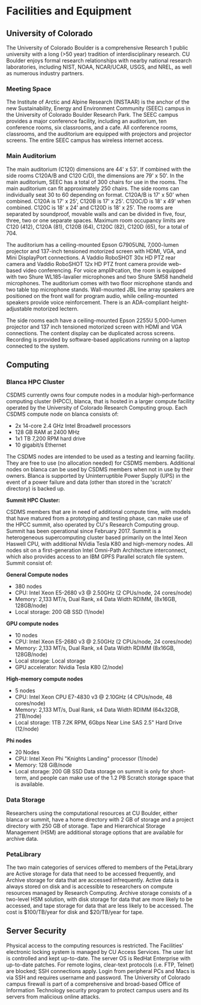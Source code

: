 # Facilities and Equipment

## University of Colorado

The University of Colorado Boulder is a comprehensive Research 1 public university with a long 
(>50 year) tradition of interdisciplinary research. CU Boulder enjoys formal research relationships 
with nearby national research laboratories, including NIST, NOAA, NCAR/UCAR, USGS, and 
NREL, as well as numerous industry partners.

### Meeting Space

The Institute of Arctic and Alpine Research (INSTAAR) is the anchor of the new Sustainability, 
Energy and Environment Community (SEEC) campus in the University of Colorado Boulder
Research Park. The SEEC campus provides a major conference facility, including an
auditorium, ten conference rooms, six classrooms, and a cafe. All conference rooms, classrooms,
and the auditorium are equipped with projectors and projector screens. The entire
SEEC campus has wireless internet access.

### Main Auditorium

The main auditorium (C120) dimensions are 44' x 53'. If combined with the side rooms C120A/B 
and C120 C/D), the dimensions are 79' x 50'. In the main auditorium, SEEC has a total of 300 chairs 
for use in the rooms. The main auditorium can fit approximately 250 chairs. The side rooms can 
individually seat 30 to 60 depending on format. C120A/B is 17' x 50' when combined. C120A is 
17' x 25', C120B is 17' x 25'. C120C/D is 18' x 49' when combined. C120C is 18' x 24' and C120D is 
18' x 25'. The rooms are separated by soundproof, movable walls and can be divided in five, four, 
three, two or one separate spaces. Maximum room occupancy limits are C120 (412), C120A (81), 
C120B (64), C120C (82), C120D (65), for a total of 704.

The auditorium has a ceiling-mounted Epson G7905UNL 7,000-lumen projector and 137-inch 
tensioned motorized screen with HDMI, VGA, and Mini DisplayPort connections. A Vaddio
RoboSHOT 30x HD PTZ rear camera and Vaddio RoboSHOT 12x HD PTZ front camera provide 
web-based video conferencing.  For voice ampliÞcation, the room is equipped with two Shure 
WL185-lavalier microphones and two Shure SM58 handheld microphones. The auditorium comes 
with two floor microphone stands and two table top microphone stands. Wall-mounted JBL line 
array speakers are positioned on the front wall for program audio, while ceiling-mounted
speakers provide voice reinforcement. There is an ADA-compliant height-adjustable motorized lectern. 

The side rooms each have a ceiling-mounted Epson 2255U 5,000-lumen projector and 137 
inch tensioned motorized screen with HDMI and VGA connections. The content display can be 
duplicated across screens.  Recording is provided by software-based applications running on a
laptop connected to the system.

## Computing

### Blanca HPC Cluster

CSDMS currently owns four compute nodes in a modular high-performance computing cluster 
(HPCC), blanca, that is hosted in a larger compute facility operated by the University of Colorado 
Research Computing group. Each CSDMS compute node on blanca consists of:

-	2x 14-core 2.4 GHz Intel Broadwell processors
-	128 GB RAM at 2400 MHz
-	1x1 TB 7,200 RPM hard drive
-	10 gigabit/s Ethernet

The CSDMS nodes are intended to be used as a testing and learning facility. They are free 
to use (no allocation needed) for CSDMS members. Additional nodes on blanca can be used by 
CSDMS members when not in use by their owners. Blanca is supported by Uninterruptible Power 
Supply (UPS) in the event of a power failure and data (other than stored in the 'scratch' directory) 
is backed up.

**Summit HPC Cluster:**

CSDMS members that are in need of additional compute time, with models that have matured 
from a prototyping and testing phase, can make use of the HPCC summit, also operated by CU's 
Research Computing group. Summit has been operational since February 2017. Summit is a
heterogeneous supercomputing cluster based primarily on the Intel Xeon Haswell CPU, with additional 
NVidia Tesla K80 and high-memory nodes. All nodes sit on a first-generation Intel Omni-Path 
Architecture interconnect, which also provides access to an IBM GPFS Parallel scratch file system. 
Summit consist of:

**General Compute nodes**

-	380 nodes
-	CPU: Intel Xeon E5-2680 v3 @ 2.50GHz (2 CPUs/node, 24 cores/node)
-	Memory: 2,133 MT/s, Dual Rank, x4 Data Width RDIMM, (8x16GB, 128GB/node)
-	Local storage: 200 GB SSD (1/node)

**GPU compute nodes**

-	10 nodes
-	CPU: Intel Xeon E5-2680 v3 @ 2.50GHz (2 CPUs/node, 24 cores/node)
-	Memory: 2,133 MT/s, Dual Rank, x4 Data Width RDIMM (8x16GB, 128GB/node)
-	Local storage: Local storage
-	GPU accelerator: Nvidia Tesla K80 (2/node)

**High-memory compute nodes**

-	5 nodes
-	CPU: Intel Xeon CPU E7-4830 v3 @ 2.10GHz (4 CPUs/node, 48 cores/node)
-	Memory: 2,133 MT/s, Dual Rank, x4 Data Width RDIMM (64x32GB, 2TB/node)
-	Local storage: 1TB 7.2K RPM, 6Gbps Near Line SAS 2.5" Hard Drive (12/node)

**Phi nodes**

-	20 Nodes
-	CPU: Intel Xeon Phi "Knights Landing" processor (1/node)
-	Memory: 128 GiB/node
-	Local storage: 200 GB SSD Data storage on summit is only for short-term, and people can 
make use of the 1.2 PB Scratch storage space that is available.

### Data Storage

Researchers using the computational resources at CU Boulder, either blanca or summit, have a 
home directory with 2 GB of storage and a project directory with 250 GB of storage. Tape and
Hierarchical Storage Management (HSM) are additional storage options that are available for archive 
data.

### PetaLibrary

The two main categories of services offered to members of the PetaLibrary are Active storage 
for data that need to be accessed frequently, and Archive storage for data that are
accessed infrequently. Active data is always stored on disk and is accessible to researchers on compute resources 
managed by Research Computing. Archive storage consists of a two-level HSM solution, with 
disk storage for data that are more likely to be accessed, and tape storage for data that are less 
likely to be accessed. The cost is $100/TB/year for disk and $20/TB/year for tape.

## Server Security

Physical access to the computing resources is restricted. The Facilities' electronic locking system is managed 
by CU Access Services. The user list is controlled and kept up-to-date. The server OS is RedHat 
Enterprise with up-to-date patches. For remote logins, clear-text protocols (i.e. FTP, Telnet) are 
blocked; SSH connections apply. Login from peripheral PCs and Macs is via SSH and requires 
username and password. The University of Colorado campus firewall is part of a
comprehensive and broad-based Office of Information Technology security program to protect campus users 
and its servers from malicious online attacks.
